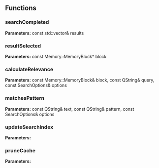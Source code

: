
## Functions

### searchCompleted



**Parameters:** const std::vector<SearchResult>& results

### resultSelected



**Parameters:** const Memory::MemoryBlock* block

### calculateRelevance



**Parameters:** const Memory::MemoryBlock& block, 
                           const QString& query,
                           const SearchOptions& options

### matchesPattern



**Parameters:** const QString& text, 
                       const QString& pattern,
                       const SearchOptions& options

### updateSearchIndex



**Parameters:** 

### pruneCache



**Parameters:** 
